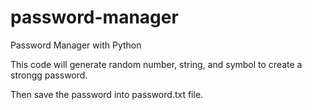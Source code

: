 # password-manager
Password Manager with Python

This code will generate random number, string, and symbol to create a strongg password.

Then save the password into password.txt file.

